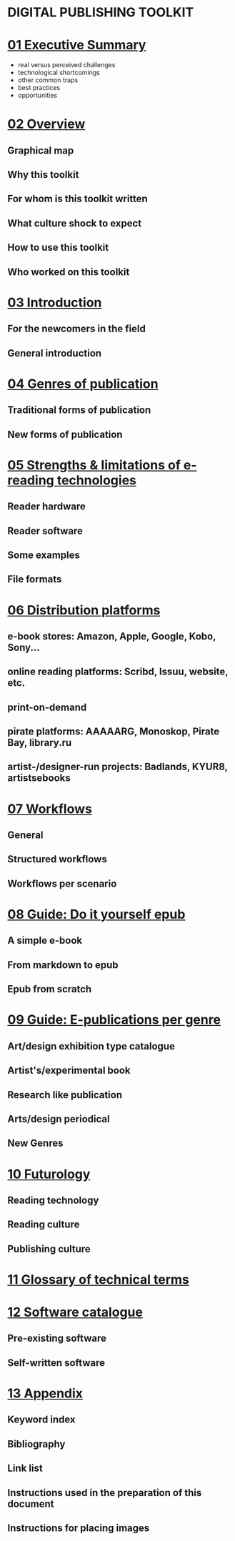 DIGITAL PUBLISHING TOOLKIT
===========================

<!-- have a closer look at the order of genres in 04, 09 -->

# [01 Executive Summary](docs/01_executive_summary.html)
<!--400 words, Florian, sprint-->

- real versus perceived challenges
- technological shortcomings 
- other common traps
- best practices
- opportunities

# [02 Overview](docs/02_overview.html) <!--Margreet will work out, max 800 words-->

## Graphical map <!-- what should this be/contain?-->
## Why this toolkit
## For whom is this toolkit written
## What culture shock to expect <!--Input required Florian-->
## How to use this toolkit
## Who worked on this toolkit

# [03 Introduction](docs/03_introduction.html)<!--2000 words-->

## For the newcomers in the field
## General introduction <!-- Joost-->
 
# [04 Genres of publication](docs/04_genres_of_publications.html) <!--Pia-->
<!--first sketch/notes during sprint-->

## Traditional forms of publication
## New forms of publication

# [05 Strengths & limitations of e-reading technologies ](docs/05_strengths_limitations.html)

## Reader hardware <!--Marc -->
## Reader software <!--Marc  -->
## Some examples
## File formats 

# [06 Distribution platforms](docs/06_distribution_platforms.html) <!--Marc-->

## e-book stores: Amazon, Apple, Google, Kobo, Sony... <!--todo-->
## online reading platforms: Scribd, Issuu, website, etc. <!--Miriam-->
## print-on-demand <!--Miriam-->
## pirate platforms: AAAAARG, Monoskop, Pirate Bay, library.ru <!--Florian-->
## artist-/designer-run projects: Badlands, KYUR8, artistsebooks <!--Florian-->

# [07 Workflows](docs/07_workflows.html) <!--2500 words, small executive summary of the guide. How to organize your work. Start with image Arjen de Jong-->

## General <!-- todo -->
## Structured workflows <!--needs a lot of editing - The three files of Markdown go in here - Kimmy edits this-->
## Workflows per scenario <!-- Miriam maakt begin -->

# [08 Guide: Do it yourself epub](docs/08_guide_DIY.html) 

## A simple e-book <!--example Manifesto, El Lissitzky, 4000 words -->
## From markdown to epub <!-- Michael--> 
## Epub from scratch <!-- Mark-->

# [09 Guide: E-publications per genre](docs/09_guide_genres.html)

## Art/design exhibition type catalogue <!--4000 words-->
## Artist's/experimental book <!--less oriented from publishers perspective. Loes might have a proposal. //1000 words //Florian-->
## Research like publication <!-- INC example, Miriam maakt begin, 4000 words -->
## Arts/design periodical <!--To do -->
## New Genres

# [10 Futurology](docs/10_futurology.html) <!--2000 words-->

## Reading technology 
## Reading culture 
## Publishing culture


# [11 Glossary of technical terms](docs/11_glossary.html) <!--Loes & Joost -->

# [12 Software catalogue](docs/software.html) <!--Michael -->

## Pre-existing software
## Self-written software

# [13 Appendix](docs/13_appendix.html)

## Keyword index 
## Bibliography 
## Link list <!--mirrored linking -->
## Instructions used in the preparation of this document
<!-- Does this become a part of the final publication as appendix? -->
## Instructions for placing images